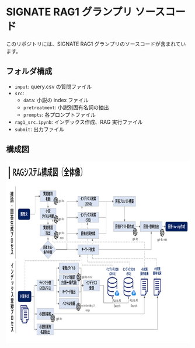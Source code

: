 # SIGNATE RAG1 グランプリ ソースコード

このリポジトリには、SIGNATE RAG1 グランプリのソースコードが含まれています。

## フォルダ構成

- `input`: query.csv の質問ファイル
- `src`:
  - `data`: 小説の index ファイル
  - `pretreatment`: 小説別固有名詞の抽出
  - `prompts`: 各プロンプトファイル
- `rag1_src.ipynb`: インデックス作成、RAG 実行ファイル
- `submit`: 出力ファイル

## 構成図

<img src="全体構成図.png" width="1000" height="500" alt="全体構成図">
